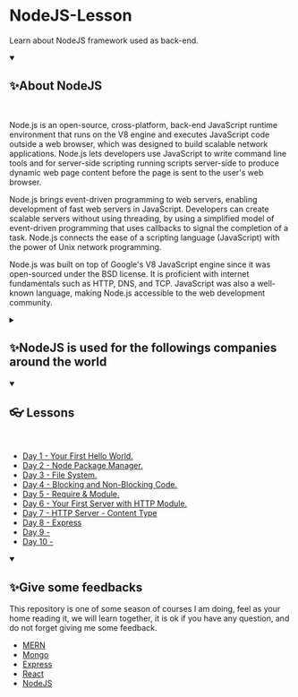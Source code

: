 # NodeJS-Lesson
Learn about NodeJS framework used as back-end.

<details open="">
  <summary><h2>✨About NodeJS</h2></summary>
  <br>
<p dir="auto">Node.js is an open-source, cross-platform, back-end JavaScript runtime environment that runs on the V8 engine and executes JavaScript code outside a web browser, which was designed to build scalable network applications. Node.js lets developers use JavaScript to write command line tools and for server-side scripting running scripts server-side to produce dynamic web page content before the page is sent to the user's web browser.

Node.js brings event-driven programming to web servers, enabling development of fast web servers in JavaScript. Developers can create scalable servers without using threading, by using a simplified model of event-driven programming that uses callbacks to signal the completion of a task. Node.js connects the ease of a scripting language (JavaScript) with the power of Unix network programming.

Node.js was built on top of Google's V8 JavaScript engine since it was open-sourced under the BSD license. It is proficient with internet fundamentals such as HTTP, DNS, and TCP. JavaScript was also a well-known language, making Node.js accessible to the web development community.
</p>
</details>


<details close="">
  <summary><h2>✨NodeJS is used for the followings companies around the world</h2></summary>
<p dir="auto">
  </br>
  <img src="https://www.techtic.com/wp-content/uploads/2021/03/top-companies-using-nodejs-in-2021.png" alt="EdwinCruz"  />
</p>
</details>

<details open="">
  <summary><h2>👓 Lessons</h2></summary>
<p dir="auto">
  </br>
  <ul>
    <li><a href="https://github.com/EdwinCruz13/NodeJS-Lesson/tree/main/Day%201">Day 1 - Your First Hello World.</a></li>
    <li><a href="https://github.com/EdwinCruz13/NodeJS-Lesson/tree/main/Day%202">Day 2 - Node Package Manager.</a></li>
    <li><a href="https://github.com/EdwinCruz13/NodeJS-Lesson/tree/main/Day%203">Day 3 - File System.</a></li>
    <li><a href="https://github.com/EdwinCruz13/NodeJS-Lesson/tree/main/Day%204">Day 4 - Blocking and Non-Blocking Code. </a></li>
    <li><a href="https://github.com/EdwinCruz13/NodeJS-Lesson/tree/main/Day%205">Day 5 - Require & Module. </a></li>
    <li><a href="https://github.com/EdwinCruz13/NodeJS-Lesson/tree/main/Day%206">Day 6 - Your First Server with HTTP Module.</a></li>
    <li><a href="https://github.com/EdwinCruz13/NodeJS-Lesson/tree/main/Day%207">Day 7 - HTTP Server - Content Type</a></li>
    <li><a href="https://github.com/EdwinCruz13/NodeJS-Lesson/tree/main/Day%208">Day 8 - Express</a></li>
    <li><a href="#">Day 9 - </a></li>
    <li><a href="#">Day 10 - </a></li>
  </ul>

</p>
</details>


<details open="">
  <summary><h2>✨Give some feedbacks</h2></summary>
<p dir="auto">
  This repository is one of some season of courses I am doing, feel as your home reading it, we will learn together, it is ok if you have any question, and do not forget giving me some feedback.
  </br>
  <ul>
    <li><a href="https://github.com/EdwinCruz13/MERN">MERN</a></li>
    <li><a href="#">Mongo</a></li>
    <li><a href="#">Express</a></li>
    <li><a href="#">React</a></li>
    <li><a href="https://github.com/EdwinCruz13/NodeJS-Lesson">NodeJS</a></li>
  </ul>

</p>
</details>

